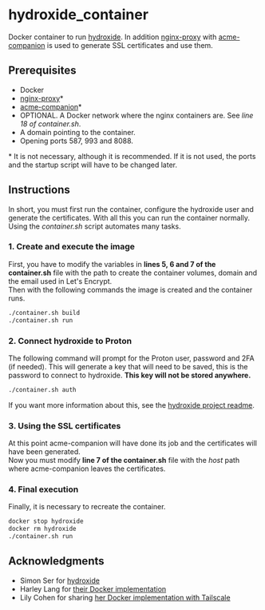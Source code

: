 # hydroxide_container
Docker container to run [hydroxide](https://github.com/emersion/hydroxide). In addition [nginx-proxy](https://github.com/nginx-proxy/nginx-proxy) with [acme-companion](https://github.com/nginx-proxy/acme-companion) is used to generate SSL certificates and use them.

## Prerequisites
- Docker
- [nginx-proxy](https://github.com/nginx-proxy/nginx-proxy)*
- [acme-companion](https://github.com/nginx-proxy/acme-companion)*
- OPTIONAL. A Docker network where the nginx containers are. See *line 18 of container.sh*.
- A domain pointing to the container.
- Opening ports 587, 993 and 8088.

\* It is not necessary, although it is recommended. If it is not used, the ports and the startup script will have to be changed later.

## Instructions
In short, you must first run the container, configure the hydroxide user and generate the certificates. With all this you can run the container normally. Using the *container.sh* script automates many tasks.

### 1. Create and execute the image
First, you have to modify the variables in **lines 5, 6 and 7 of the container.sh** file with the path to create the container volumes, domain and the email used in Let's Encrypt.\
Then with the following commands the image is created and the container runs.

```bash
./container.sh build
./container.sh run
```

### 2. Connect hydroxide to Proton
The following command will prompt for the Proton user, password and 2FA (if needed). This will generate a key that will need to be saved, this is the password to connect to hydroxide. **This key will not be stored anywhere.**
```bash
./container.sh auth
```
If you want more information about this, see the [hydroxide project readme](https://github.com/emersion/hydroxide/blob/master/README.md#installing).

### 3. Using the SSL certificates
At this point acme-companion will have done its job and the certificates will have been generated.\
Now you must modify **line 7 of the container.sh** file with the *host* path where acme-companion leaves the certificates.

### 4. Final execution
Finally, it is necessary to recreate the container.
```bash
docker stop hydroxide
docker rm hydroxide
./container.sh run
```

## Acknowledgments 
- Simon Ser for [hydroxide](https://github.com/emersion/hydroxide)
- Harley Lang for [their Docker implementation](https://github.com/harleylang/hydroxide-docker)
- Lily Cohen for sharing [her Docker implementation with Tailscale](https://gist.github.com/lilithmooncohen/70cfebeedac63e9057eb9c29b6f494af#file-hydroxide_tailscale-md)
